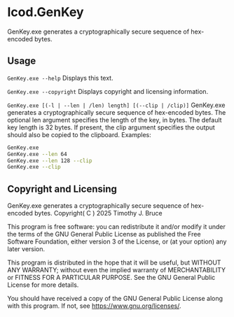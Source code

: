 # Icod.GenKey
GenKey.exe generates a cryptographically secure sequence of hex-encoded bytes.

## Usage
`GenKey.exe --help`
Displays this text.

`GenKey.exe --copyright`
Displays copyright and licensing information.

`GenKey.exe [(-l | --len | /len) length] [(--clip | /clip)]`
GenKey.exe generates a cryptographically secure sequence of hex-encoded bytes.
The optional len argument specifies the length of the key, in bytes.
The default key length is 32 bytes.
If present, the clip argument specifies the output should also be copied to the clipboard.
Examples:
```sh
GenKey.exe
GenKey.exe --len 64
GenKey.exe --len 128 --clip
GenKey.exe --clip
```

## Copyright and Licensing
GenKey.exe generates a cryptographically secure sequence of hex-encoded bytes.
Copyright( C ) 2025 Timothy J. Bruce

This program is free software: you can redistribute it and/or modify
it under the terms of the GNU General Public License as published 
the Free Software Foundation, either version 3 of the License, or
(at your option) any later version.

This program is distributed in the hope that it will be useful,
but WITHOUT ANY WARRANTY; without even the implied warranty of
MERCHANTABILITY or FITNESS FOR A PARTICULAR PURPOSE.  See the
GNU General Public License for more details.

You should have received a copy of the GNU General Public License
along with this program.  If not, see <https://www.gnu.org/licenses/>.